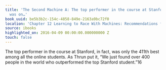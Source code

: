 ```yaml
---
title: 'The Second Machine A: The top performer in the course at Stanford, in fact,
  was on…'
book_uuid: be5b3b2c-154c-4858-849e-2163a9bc72f0
location: 'Chapter 12 Learning to Race With Machines: Recommendations for Individuals'
source: ibooks
highlighted_on: 2016-04-09 00:00:00.000000000 Z
touch: false
---
```


The top performer in the course at Stanford, in fact, was only the 411th best among all the online students. As Thrun put it, “We just found over 400 people in the world who outperformed the top Stanford student.”16